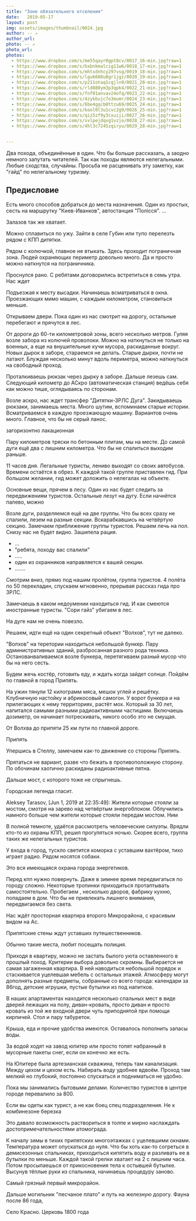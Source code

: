 ```yaml
---
title: "Зоне обязательного отселения"
date:   2019-05-17
layout: post
img: assets/images/thumbnail/0024.jpg
author: -- ↗
author_url: 
photo: -- ↗
photo_url: 
photos: 
  - https://www.dropbox.com/s/me55qayr0gpt8cv/0017_16-min.jpg?raw=1
  - https://www.dropbox.com/s/bxbnkmalcig11w6/0018_17-min.jpg?raw=1
  - https://www.dropbox.com/s/mhtxdnhcy297vsg/0019_18-min.jpg?raw=1
  - https://www.dropbox.com/s/lgu6608u8gr1jgz/0020_19-min.jpg?raw=1
  - https://www.dropbox.com/s/p211otaq1cqjln9/0021_20-min.jpg?raw=1
  - https://www.dropbox.com/s/rld080ym3p3qpk4/0022_21-min.jpg?raw=1
  - https://www.dropbox.com/s/fnf01anvav24ofq/0023_22-min.jpg?raw=1
  - https://www.dropbox.com/s/4zykbujc7o3mumr/0024_23-min.jpg?raw=1
  - https://www.dropbox.com/s/6be4gqcb0ttzu69/0025_24-min.jpg?raw=1
  - https://www.dropbox.com/s/kool0l3u1cvc2g9/0026_25-min.jpg?raw=1
  - https://www.dropbox.com/s/qiz5zf9y3cxuiji/0027_26-min.jpg?raw=1
  - https://www.dropbox.com/s/svlpejdqvg1vzjo/0028_27-min.jpg?raw=1
  - https://www.dropbox.com/s/4hl3c7245zqiryu/0029_28-min.jpg?raw=1


--- 
```


Два похода, объединённые в один. Что бы больше рассказать, а заодно немного запутать читателей. Так как походы являются нелегальными. Любые сходства, случайны. Просьба не расценивать эту заметку, как "гайд" по нелегальному туризму.


## Предисловие ## 

Есть много способов добраться до места назначения. Один из простых, сесть на маршрутку "Киев-Иванков", автостанция "Полiсся". ... 

Залазов так же хватает. 

Можно сплавиться по ужу. Зайти в селе Губин или тупо перелезть рядом с КПП дитятки.

Рядом с колючкой, главное не втыкать. Здесь проходит пограничная зона. Людей охраняющих периметр довольно много. Да и просто можно наткнутся на пограничника.


Проснулся рано. С ребятами договорились встретиться в семь утра. Нас ждет 

Подъезжая к месту высадки. Начинаешь всматриваться в окна. Проезжающих мимо машин, с каждым километром, становиться меньше. 

Открываем двери. Пока один из нас смотрит на дорогу, остальные перебегают и прячутся в лес.

От дороги до 60-ти километровой зоны, всего несколько метров. Гуляя возле забора из колючей проволоки. Можно на наткнуться не только на военных, а еще на внушительные кучи мусора, раскиданные вокруг. Новых дырок в заборе, стараемся не делать. Старые дырки, почти не латают. Блуждая несколько минут вдоль периметра, можно наткнуться на свободный проход. 

Проталкиваешь рюкзак через дырку в заборе. Дальше лезешь сам. Следующий километр до АСкро (автоматическая станция) ведёшь себя как можно тише, оглядываясь по сторонам. 

Возле аскро, нас ждет трансфер "Дитятки-ЗРЛС Дуга". Закидываешь рюкзаки, занимаешь места. Много шутим, вспоминаем старые истории. Всматриваемся в каждую проезжающую машину. Вариантов очень много. Главное, что бы не серый ланос.

загоризонтно лакационная 

Пару километров тряски по бетонным плитам, мы на месте. 
До самой дуги ещё два с лишним километра. Что бы не спалиться выходим раньше. 

11 часов дня. Легальные туристы, лениво выходят со своих автобусов. Времени остаётся в обрез. К каждой такой группе приставлен гид. При большом желании, гид может доложить о нелегалах на объекте. 

Основные вещи, прячем в лесу. Один из нас будет следить за передвижениям туристов. Остальные лезут на дугу. Если начнётся палево, можно 

Возле дуги, разделяемся ещё на две группы. Что бы всех сразу не спалили, лезем на разные секции. Вскарабкавшись на четвёртую секцию. Замечаем приближение группы туристов. Решаем лечь на пол. Снизу нас не будет видно. Зашипела рация. 

- ...
- "ребята, походу вас спалили" 
- .....
- один из охранников направляется к вашей секции. 
- .......

Смотрим вниз, прямо под нашим пролётом, группа туристов. 
4 полёта по 50 перекладин, спускаем мгновенно, прерывая рассказ гида про ЗРЛС. 

Замечаешь в каком недоумении находиться гид. И как смеются иностранные туристы. "Сори гайз" убигаем в лес. 

На дуге нам не очень повезло. 

Решаем, идти ещё на один секретный объект "Волхов", тут не далеко. 

"Волхов" на теретории находиться небольшой бункер. Пару административных зданий, разбросанная разного рода техника. Останованваливаемся возле бункера, перетягиваем разный мусор что бы на него сесть. 

Будем жечь костёр, готовить еду, и ждать когда зайдет солнце. Пойдём по главной в город Припять. 

На ужин тянули 12 килограмм мяса, мешок углей и решётку. Клубничную настойку и абрикосовый самогон. У ворот бункера и на прилегающих к нему территориях, растёт мох. Который за 30 лет, напитался самыми разными радиоактивными частицами. Включаешь дозиметр, он начинает потрескивать, никого особо это не смущая. 

От Волхва до припяти 25 км пути по главной дороге. 

Припять 

Упершись в Стеллу, замечаем как-то движение со стороны Припять. 

Прятаться не вариант, разве что бежать в противоположную сторону. По обочинам хаотично раскиданы радиоактивные пятна. 


Дальше мост, с которого тоже не спрыгнешь. 

Городская легенда гласит.

Aleksey Tarasov, [Jun 1, 2019 at 22:35:49]:
Жители которые стояли за мостом, смотря на зарево над четвёртым энергоблоком. Облучились намного больше чем жители которые стояли передам мостом. Ним

В полной темноте, удаётся рассмотреть человеческие силуэты. Врядли кто-то из охраны КПП, решил прогуляться ночью. Скорее всего, группа таких же нелегальных туристов.

У входа в город, тускло светится коморка с уставшим вахтёром, тихо играет радио. Рядом носятся собаки. 

Это вся имеющаяся охрана города энергетиков. 

Перед кпп нужно повернуть. Даже в зимнее время передвигаться по городу сложно. Некоторые тропинки приходиться протаптывать самостоятельно. Пробегаем , несколько дворов, фабрику кухню, попадаем в дом.  Что бы не привлекать лишнего внимания, передвигаемся без света.

Нас ждёт просторная квартира второго Микрорайона, с красивым видом на Ас.

Припятские стены ждут уставших путешественников. 

Обычно такие места, любит посещать полиция. 

Приходя в квартиру, можно не застать былого уюта оставленного в прошлый поход. Критерии выбора довольно скромны. Выбирается не самая загаженная  квартира. В ней наводиться небольшой порядок и стаскивается уцелевшая мебель с остальных этажей. Атмосферу могут дополнять разные предметы, собранные со всего города: календари за 86год, детские игрушки, пустые бутылки из под напитков. 

В наших апартаментах находится несколько спальных мест в виде дверей лежащих на полу, диван-кровать, просто диван и просто кровать из той же входной двери чуть приподнятой при помощи кирпичей. Стол и пару табуреток. 

Крыша, еда и прочие удобства имеются. Оставалось пополнить запасы воды.

 За водой ходят на завод юпитер или просто топят набранный в мусорные пакеты снег, если он конечно же есть. 

На Юпитере была артезианская скважина, теперь там канализация. Между цехом и цехом есть. Набирать воду удобнее вдвоём. Проход там мелкий но глубокий, постоянно спускаться и подниматься не удобно. 

Пока мы занимались бытовыми делами. Количество туристов в центре городе перевалило за 800. 

Если вы одеты как турист, а не как боец спец подразделения. 
Не к комбинезоне березка 

Это давало возможность раствориться в толпе и мирно наслаждать достопримечательностями атомограда.

К началу зимы в тихих припятских многоэтажках с уцелевшими окнами. Температура может опускаться до нуля. Что бы хоть как-то согреться в демисезонных спальниках, приходиться кипятить воду и разливать ее в бутылки по меньше. Каждой такой грелки хватает на 2 с лишним часа. Потом просыпаешься от прикосновения тела к остывшей бутылке. Высунув тёплые руки из спальника, начинаешь процедуру заново. 

Самый грязный первый микрорайон. 

Дальше могильник "песчаное плато" и путь на железную дорогу.  Фауна после 86 года, 

Село Красно. Церковь 1800 года








